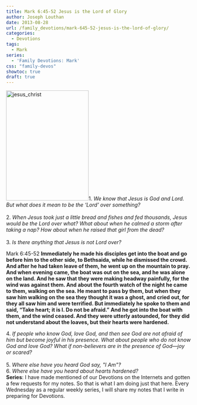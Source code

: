 ```yaml
---
title: Mark 6:45-52 Jesus is the Lord of Glory
author: Joseph Louthan
date: 2013-08-28
url: /family_devotions/mark-645-52-jesus-is-the-lord-of-glory/
categories:
  - Devotions
tags:
  - Mark
series:
  - 'Family Devotions: Mark'
css: "family-devos"
showtoc: true
draft: true
---
```

<div>
  <div>
    <a href="https://i0.wp.com/theologic.us/wp-content/uploads/2013/08/jesus_christ.jpg"><img class="alignright size-thumbnail wp-image-2185" alt="jesus_christ" src="https://i0.wp.com/theologic.us/wp-content/uploads/2013/08/jesus_christ.jpg?resize=225%2C300" width="225" height="300" srcset="https://i0.wp.com/theologic.us/wp-content/uploads/2013/08/jesus_christ.jpg?resize=225%2C300 225w, https://i0.wp.com/theologic.us/wp-content/uploads/2013/08/jesus_christ.jpg?resize=301%2C400 301w, https://i0.wp.com/theologic.us/wp-content/uploads/2013/08/jesus_christ.jpg?w=414 414w" sizes="(max-width: 225px) 100vw, 225px" data-recalc-dims="1" /></a>1. <i>We know that Jesus is God and Lord. But what does it mean to be the &#8216;Lord' over something?</i>
  </div>
  
  <div>
    <i> </i>
  </div>
  
  <div>
    2. <i>When Jesus took just a little bread and fishes and fed thousands, Jesus would be the Lord over what? What about when he calmed a storm after taking a nap? How about when he raised that girl from the dead? </i>
  </div>
  
  <div>
    <i> </i>
  </div>
  
  <div>
    3. <i>Is there anything that Jesus is not Lord over?</i>
  </div>
  
  <div>
  </div>
  
  <p>
    Mark 6:45-52 <b>Immediately he made his disciples get into the boat and go before him to the other side, to Bethsaida, while he dismissed the crowd. And after he had taken leave of them, he went up on the mountain to pray. And when evening came, the boat was out on the sea, and he was alone on the land. And he saw that they were making headway painfully, for the wind was against them. And about the fourth watch of the night he came to them, walking on the sea. He meant to pass by them, but when they saw him walking on the sea they thought it was a ghost, and cried out, for they all saw him and were terrified. But immediately he spoke to them and said, “Take heart; it is I. Do not be afraid.” And he got into the boat with them, and the wind ceased. And they were utterly astounded, for they did not understand about the loaves, but their hearts were hardened.</b>
  </p>
  
  <div>
  </div>
  
  <div>
    4. <i>If people who know God, love God, and then see God are not afraid of him but become joyful in his presence. What about people who do not know God and love God? What if non-believers are in the presence of God—joy or scared?</i>
  </div>
  
  <div>
    <i> </i>
  </div>
  
  <div>
    5. <i>Where else have you heard God say, "I Am"?</i>
  </div>
  
  <div>
  </div>
  
  <div>
    6. <i>Where else have you heard about hearts hardened?</i>
  </div>
  
  <div>
  </div>
  
  <div>
  </div>
  
  <div>
    <strong>Series</strong>: I have made mentioned of our Devotions on the Internets and gotten a few requests for my notes. So that is what I am doing just that here. Every Wednesday as a regular weekly series, I will share my notes that I write in preparing for Devotions.
  </div>
</div>